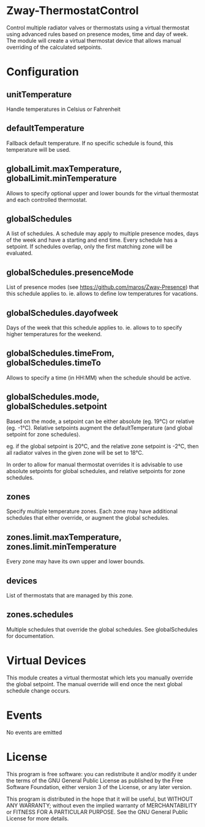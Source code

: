# Zway-ThermostatControl

Control multiple radiator valves or thermostats using a virtual thermostat
using advanced rules based on presence modes, time and day of week. The
module will create a virtual thermostat device that allows manual overriding
of the calculated setpoints.

# Configuration

## unitTemperature

Handle temperatures in Celsius or Fahrenheit

## defaultTemperature

Fallback default temperature. If no specific schedule is found, this 
temperature will be used.

## globalLimit.maxTemperature, globalLimit.minTemperature

Allows to specify optional upper and lower bounds for the virtual thermostat
and each controlled thermostat.

## globalSchedules

A list of schedules. A schedule may apply to multiple presence modes, days
of the week and have a starting and end time. Every schedule has a setpoint.
If schedules overlap, only the first matching zone will be evaluated.

## globalSchedules.presenceMode

List of presence modes (see https://github.com/maros/Zway-Presence) that this
schedule applies to. ie. allows to define low temperatures for vacations.

## globalSchedules.dayofweek

Days of the week that this schedule applies to. ie. allows to to specify
higher temperatures for the weekend.

## globalSchedules.timeFrom, globalSchedules.timeTo

Allows to specify a time (in HH:MM) when the schedule should be active.

## globalSchedules.mode, globalSchedules.setpoint

Based on the mode, a setpoint can be either absolute (eg. 19°C) or relative 
(eg. -1°C). Relative setpoints augment the defaultTemperature (and global 
setpoint for zone schedules).

eg. if the global setpoint is 20°C, and the relative zone setpoint is -2°C, 
then all radiator valves in the given zone will be set to 18°C.

In order to allow for manual thermostat overrides it is advisable to
use absolute setpoints for global schedules, and relative setpoints for
zone schedules.

## zones

Specify multiple temperature zones. Each zone may have additional schedules 
that either override, or augment the global schedules.

## zones.limit.maxTemperature, zones.limit.minTemperature

Every zone may have its own upper and lower bounds.

## devices

List of thermostats that are managed by this zone.

## zones.schedules

Multiple schedules that override the global schedules. See globalSchedules
for documentation.

# Virtual Devices

This module creates a virtual thermostat which lets you manually override the 
global setpoint. The manual override will end once the next global schedule 
change occurs.

# Events

No events are emitted

# License

This program is free software: you can redistribute it and/or modify
it under the terms of the GNU General Public License as published by
the Free Software Foundation, either version 3 of the License, or any 
later version.

This program is distributed in the hope that it will be useful,
but WITHOUT ANY WARRANTY; without even the implied warranty of
MERCHANTABILITY or FITNESS FOR A PARTICULAR PURPOSE. See the
GNU General Public License for more details.
